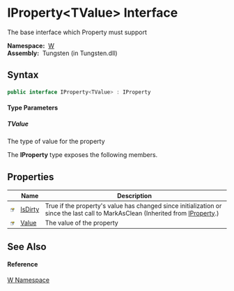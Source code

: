 IProperty&lt;TValue> Interface
==============================
   The base interface which Property must support

  **Namespace:**  [W][1]  
  **Assembly:**  Tungsten (in Tungsten.dll)

Syntax
------

```csharp
public interface IProperty<TValue> : IProperty

```

#### Type Parameters

##### *TValue*
The type of value for the property

The **IProperty<TValue>** type exposes the following members.


Properties
----------

                   | Name         | Description                                                                                                                          
------------------ | ------------ | ------------------------------------------------------------------------------------------------------------------------------------ 
![Public property] | [IsDirty][2] | True if the property's value has changed since initialization or since the last call to MarkAsClean (Inherited from [IProperty][3].) 
![Public property] | [Value][4]   | The value of the property                                                                                                            


See Also
--------

#### Reference
[W Namespace][1]  

[1]: ../README.md
[2]: ../IProperty/IsDirty.md
[3]: ../IProperty/README.md
[4]: Value.md
[Public property]: ../../_icons/pubproperty.gif "Public property"